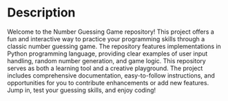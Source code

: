 # Description
Welcome to the Number Guessing Game repository! This project offers a fun and interactive way to practice your programming skills through a classic number guessing game. The repository features implementations in Python programming language, providing clear examples of user input handling, random number generation, and game logic. This repository serves as both a learning tool and a creative playground. The project includes comprehensive documentation, easy-to-follow instructions, and opportunities for you to contribute enhancements or add new features. Jump in, test your guessing skills, and enjoy coding!
